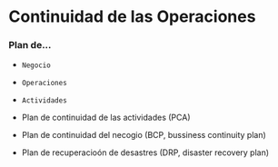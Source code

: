 # Continuidad de las Operaciones

### Plan de...

- `Negocio`
- `Operaciones`
- `Actividades`

- Plan de continuidad de las actividades (PCA)
- Plan de continuidad del necogio (BCP, bussiness continuity plan)
- Plan de recuperacioón de desastres (DRP, disaster recovery plan)
